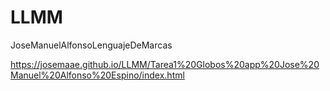 # LLMM
JoseManuelAlfonsoLenguajeDeMarcas

https://josemaae.github.io/LLMM/Tarea1%20Globos%20app%20Jose%20Manuel%20Alfonso%20Espino/index.html

